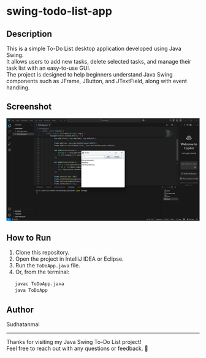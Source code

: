 # swing-todo-list-app

## Description
This is a simple To-Do List desktop application developed using Java Swing.  
It allows users to add new tasks, delete selected tasks, and manage their task list with an easy-to-use GUI.  
The project is designed to help beginners understand Java Swing components such as JFrame, JButton, and JTextField, along with event handling.

## Screenshot
![App Screenshot](sc.png)

## How to Run
1. Clone this repository.  
2. Open the project in IntelliJ IDEA or Eclipse.  
3. Run the `ToDoApp.java` file.  
4. Or, from the terminal:
```bash
   javac ToDoApp.java
   java ToDoApp
```


## Author
Sudhatanmai

---

Thanks for visiting my Java Swing To-Do List project!  
Feel free to reach out with any questions or feedback. 🙂
